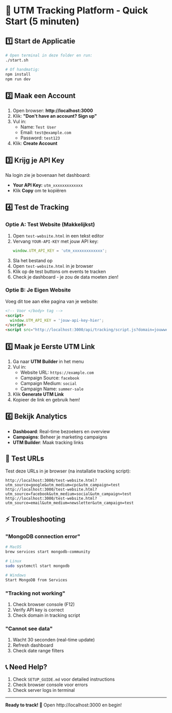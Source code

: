 # 🚀 UTM Tracking Platform - Quick Start (5 minuten)

## 1️⃣ Start de Applicatie

```bash
# Open terminal in deze folder en run:
./start.sh

# Of handmatig:
npm install
npm run dev
```

## 2️⃣ Maak een Account

1. Open browser: **http://localhost:3000**
2. Klik: **"Don't have an account? Sign up"**
3. Vul in:
   - Name: `Test User`
   - Email: `test@example.com`
   - Password: `test123`
4. Klik: **Create Account**

## 3️⃣ Krijg je API Key

Na login zie je bovenaan het dashboard:
- **Your API Key:** `utm_xxxxxxxxxxxxx`
- Klik **Copy** om te kopiëren

## 4️⃣ Test de Tracking

### Optie A: Test Website (Makkelijkst)

1. Open `test-website.html` in een tekst editor
2. Vervang `YOUR-API-KEY` met jouw API key:
   ```javascript
   window.UTM_API_KEY = 'utm_xxxxxxxxxxxxx';
   ```
3. Sla het bestand op
4. Open `test-website.html` in je browser
5. Klik op de test buttons om events te tracken
6. Check je dashboard - je zou de data moeten zien!

### Optie B: Je Eigen Website

Voeg dit toe aan elke pagina van je website:

```html
<!-- Voor </body> tag -->
<script>
  window.UTM_API_KEY = 'jouw-api-key-hier';
</script>
<script src="http://localhost:3000/api/tracking/script.js?domain=jouwwebsite.com"></script>
```

## 5️⃣ Maak je Eerste UTM Link

1. Ga naar **UTM Builder** in het menu
2. Vul in:
   - Website URL: `https://example.com`
   - Campaign Source: `facebook`
   - Campaign Medium: `social`
   - Campaign Name: `summer-sale`
3. Klik **Generate UTM Link**
4. Kopieer de link en gebruik hem!

## 6️⃣ Bekijk Analytics

- **Dashboard**: Real-time bezoekers en overview
- **Campaigns**: Beheer je marketing campaigns
- **UTM Builder**: Maak tracking links

## 🎯 Test URLs

Test deze URLs in je browser (na installatie tracking script):

```
http://localhost:3000/test-website.html?utm_source=google&utm_medium=cpc&utm_campaign=test
http://localhost:3000/test-website.html?utm_source=facebook&utm_medium=social&utm_campaign=test
http://localhost:3000/test-website.html?utm_source=email&utm_medium=newsletter&utm_campaign=test
```

## ⚡ Troubleshooting

### "MongoDB connection error"
```bash
# MacOS
brew services start mongodb-community

# Linux
sudo systemctl start mongodb

# Windows
Start MongoDB from Services
```

### "Tracking not working"
1. Check browser console (F12)
2. Verify API key is correct
3. Check domain in tracking script

### "Cannot see data"
1. Wacht 30 seconden (real-time update)
2. Refresh dashboard
3. Check date range filters

## 📞 Need Help?

1. Check `SETUP_GUIDE.md` voor detailed instructions
2. Check browser console voor errors
3. Check server logs in terminal

---

**Ready to track! 🎉** Open http://localhost:3000 en begin!